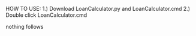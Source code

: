 HOW TO USE:
1.) Download LoanCalculator.py and LoanCalculator.cmd
2.) Double click LoanCalculator.cmd

nothing follows